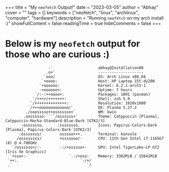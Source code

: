 +++
title = "My `neofetch` Output!"
date = "2023-03-05"
author = "Abhay"
cover = ""
tags = []
keywords = ["neofetch", "linux", "archlinux", "computer", "hardware"]
description = "Running `neofetch` on my arch install :)"
showFullContent = false
readingTime = true
hideComments = false
+++
# Below is my `neofetch` output for those who are curious :)

```
                   -`                    abhay@Installation00 
                  .o+`                   -------------------- 
                 `ooo/                   OS: Arch Linux x86_64 
                `+oooo:                  Host: HP Laptop 15t-dy200 
               `+oooooo:                 Kernel: 6.2.1-arch1-1 
               -+oooooo+:                Uptime: 7 hours 
             `/:-:++oooo+:               Packages: 1091 (pacman) 
            `/++++/+++++++:              Shell: zsh 5.9 
           `/++++++++++++++:             Resolution: 1920x1080 
          `/+++ooooooooooooo/`           DE: Plasma 5.27.2 
         ./ooosssso++osssssso+`          WM: kwin 
        .oossssso-````/ossssss+`         Theme: Catppuccin [Plasma], Catppuccin-Mocha-Standard-Blue-Dark [GTK2/3] 
       -osssssso.      :ssssssso.        Icons: Papirus-Colors-Dark [Plasma], Papirus-Colors-Dark [GTK2/3] 
      :osssssss/        osssso+++.       Terminal: konsole 
     /ossssssss/        +ssssooo/-       CPU: 11th Gen Intel i7-1165G7 (8) @ 4.700GHz 
   `/ossssso+/:-        -:/+osssso+-     GPU: Intel TigerLake-LP GT2 [Iris Xe Graphics] 
  `+sso+:-`                 `.-/+oso:    Memory: 3382MiB / 15641MiB 
 `++:.                           `-/+/
 .`                                 `/                           
                                                                 
```